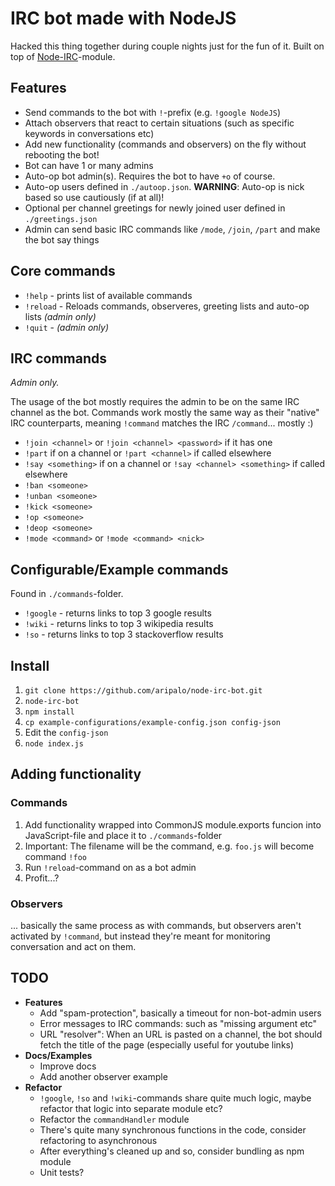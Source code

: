 IRC bot made with NodeJS
========================

Hacked this thing together during couple nights just for the fun of it. Built on top of [Node-IRC](https://github.com/martynsmith/node-irc)-module.



Features
--------
- Send commands to the bot with `!`-prefix (e.g. `!google NodeJS`)
- Attach observers that react to certain situations (such as specific keywords in conversations etc)
- Add new functionality (commands and observers) on the fly without rebooting the bot!
- Bot can have 1 or many admins
- Auto-op bot admin(s). Requires the bot to have `+o` of course.
- Auto-op users defined in `./autoop.json`. **WARNING**: Auto-op is nick based so use cautiously (if at all)!
- Optional per channel greetings for newly joined user defined in `./greetings.json`
- Admin can send basic IRC commands like `/mode`, `/join`, `/part` and make the bot say things


Core commands
-------------
- `!help` - prints list of available commands
- `!reload` - Reloads commands, observeres, greeting lists and auto-op lists *(admin only)*
- `!quit` - *(admin only)*

IRC commands
------------

*Admin only.*

The usage of the bot mostly requires the admin to be on the same IRC channel as the bot. Commands work mostly the same way as their "native" IRC counterparts, meaning `!command` matches the IRC `/command`... mostly :)

- `!join <channel>` or `!join <channel> <password>` if it has one
- `!part` if on a channel or `!part <channel>` if called elsewhere
- `!say <something>` if on a channel or `!say <channel> <something>` if called elsewhere
- `!ban <someone>`
- `!unban <someone>`
- `!kick <someone>`
- `!op <someone>`
- `!deop <someone>`
- `!mode <command>` or `!mode <command> <nick>`


Configurable/Example commands
-----------------------------
Found in `./commands`-folder.

- `!google` - returns links to top 3 google results
- `!wiki` - returns links to top 3 wikipedia results
- `!so` -  returns links to top 3 stackoverflow results



Install
-------

1. `git clone https://github.com/aripalo/node-irc-bot.git`
2. `node-irc-bot`
3. `npm install`
4. `cp example-configurations/example-config.json config-json`
5. Edit the `config-json`
6. `node index.js`


Adding functionality
--------------------

### Commands

1. Add functionality wrapped into CommonJS module.exports funcion into JavaScript-file and place it to `./commands`-folder
2. Important: The filename will be the command, e.g. `foo.js` will become command `!foo`
3. Run `!reload`-command on as a bot admin
4. Profit...?

### Observers

... basically the same process as with commands, but observers aren't activated by `!command`, but instead they're meant for monitoring conversation and act on them.



TODO
----

- **Features**
  - Add "spam-protection", basically a timeout for non-bot-admin users
  - Error messages to IRC commands: such as "missing argument etc"
  - URL "resolver": When an URL is pasted on a channel, the bot should fetch the title of the page (especially useful for youtube links)
- **Docs/Examples**
  - Improve docs
  - Add another observer example
- **Refactor**
  - `!google`, `!so` and `!wiki`-commands share quite much logic, maybe refactor that logic into separate module etc?
  - Refactor the `commandHandler` module
  - There's quite many synchronous functions in the code, consider refactoring to asynchronous
  - After everything's cleaned up and so, consider bundling as npm module
  - Unit tests?



